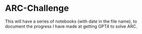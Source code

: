 # ARC-Challenge

This will have a series of notebooks (with date in the file name), to document the progress I have made at getting GPT4 to solve ARC.
